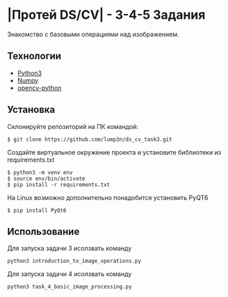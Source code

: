 # |Протей DS/CV| - 3-4-5 Задания
Знакомство с базовыми операциями над изображением.

## Технологии
- [Python3](https://www.python.org/)
- [Numpy](https://numpy.org/)
- [opencv-python](https://pypi.org/project/opencv-python/)

## Установка
Склонируйте репозиторий на ПК командой:
```
$ git clone https://github.com/lump3n/ds_cv_task3.git
```
Создайте виртуальное окружение проекта и установите библиотеки из requirements.txt
```
$ python3 -m venv env
$ source env/bin/activate
$ pip install -r requirements.txt
```
На Linux возможно дополнительно понадобится установить PyQT6
```
$ pip install PyQt6
```

## Использование
Для запуска задачи 3 исолзвать команду 
```
python3 introduction_to_image_operations.py
```
Для запуска задачи 4 исолзвать команду 
```
python3 task_4_basic_image_processing.py
```
